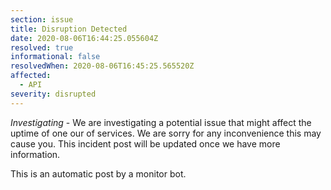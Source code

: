 ```yaml
---
section: issue
title: Disruption Detected
date: 2020-08-06T16:44:25.055604Z
resolved: true
informational: false
resolvedWhen: 2020-08-06T16:45:25.565520Z
affected:
  - API
severity: disrupted
---
```

*Investigating* - We are investigating a potential issue that might affect the uptime of one our of services. We are sorry for any inconvenience this may cause you. This incident post will be updated once we have more information.

This is an automatic post by a monitor bot.
        